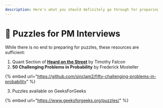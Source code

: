 ```yaml
---
description: Here's what you should definitely go through for preparing for puzzles.
---
```


# 🧩 Puzzles for PM Interviews

While there is no end to preparing for puzzles, these resources are sufficient:

1. Quant Section of [**Heard on the Street**](https://www.google.com/books/edition/\_/SiCbzgEACAAJ?hl=en) by Timothy Falcon
2. **50 Challenging Problems in Probability** by Frederick Mosteller

{% embed url="https://github.com/sinclam2/fifty-challenging-problems-in-probability" %}

3. Puzzles available on GeeksForGeeks

{% embed url="https://www.geeksforgeeks.org/puzzles/" %}
